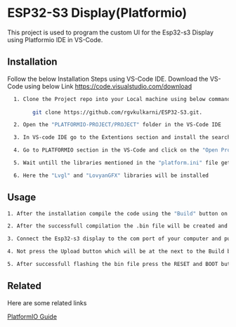 
# ESP32-S3 Display(Platformio)

This project is used to program the custom UI for the Esp32-s3 Display using Platformio IDE in VS-Code.


## Installation

Follow the below Installation Steps using VS-Code IDE.
Download the VS-Code using below Link
https://code.visualstudio.com/download

```bash
  1. Clone the Project repo into your Local machine using below command
 
        git clone https://github.com/rgvkulkarni/ESP32-S3.git.

  2. Open the "PLATFORMIO-PROJECT/PROJECT" folder in the VS-Code IDE

  3. In VS-code IDE go to the Extentions section and install the search for the "Python", "PLATFORMIO IDE" package and click on install

  4. Go to PLATFORMIO section in the VS-Code and click on the "Open Project" and Open the PLATFORMIO project folder which we have cloned earlier

  5. Wait untill the libraries mentioned in the "platform.ini" file gets installed, the installation will be automatically started

  6. Here the "Lvgl" and "LovyanGFX" libraries will be installed

```
    
## Usage

```bash
1. After the installation compile the code using the "Build" button on the left bottom side in the VS-Code IDE.

2. After the successfull compilation the .bin file will be created and it is ready to be flashed into the Esp32-s3.

3. Connect the Esp32-s3 display to the com port of your computer and put the device into the boot mode by pressing the BOOT and RESET button respectively.

4. Not press the Upload button which will be at the next to the Build button.

5. After successfull flashing the bin file press the RESET and BOOT button of Esp32-s3 display respectively which will turn the display on and you can see the interacting UI.


```


## Related

Here are some related links

[PlatformIO Guide](https://www.elecrow.com/wiki/index.php?title=ESP_Terminal_3.5-inch_Display_PlatformIO_Tutorial)

